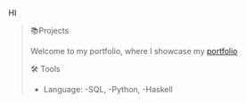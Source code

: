 HI
>📚Projects
>
>    Welcome to my portfolio, where I showcase my [portfolio](https://pages.github.com/)
>
>🛠️ Tools
>* Language:
>        -SQL,
>        -Python,
>        -Haskell
  

